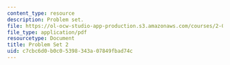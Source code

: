 ```yaml
---
content_type: resource
description: Problem set.
file: https://ol-ocw-studio-app-production.s3.amazonaws.com/courses/2-004-dynamics-and-control-ii-spring-2008/c7cbc6d0b0c05398343a07849fbad74c_ps2.pdf
file_type: application/pdf
resourcetype: Document
title: Problem Set 2
uid: c7cbc6d0-b0c0-5398-343a-07849fbad74c
---
```

